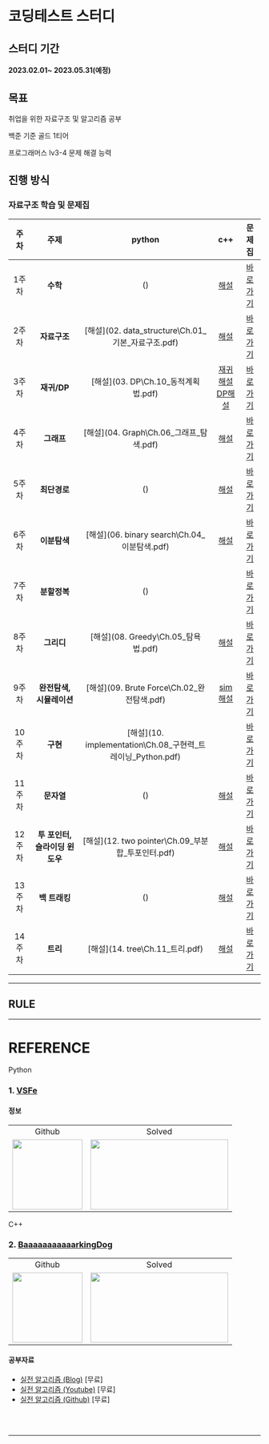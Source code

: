 # 코딩테스트 스터디

## 스터디 기간
#### 2023.02.01~ 2023.05.31(예정)

## 목표
취업을 위한 자료구조 및 알고리즘 공부

백준 기준 골드 1티어

프로그래머스 lv3-4 문제 해결 능력

## 진행 방식


### 자료구조 학습 및 문제집
|  주차 | 주제 | python  | c++ | 문제집 |
|:---:|:---:|:---:|:---:|:---:|
| 1주차 | **수학** |()|[해설](https://blog.encrypted.gg/983)|[바로가기](./01.%20Math)|
| 2주차 | **자료구조** |[해설](02. data_structure\Ch.01_기본_자료구조.pdf)|[해설](https://blog.encrypted.gg/727)|[바로가기](./02.%20data_structure)|
| 3주차 | **재귀/DP** |[해설](03. DP\Ch.10_동적계획법.pdf)|[재귀해설](https://blog.encrypted.gg/943)<br>[DP해설](https://blog.encrypted.gg/974)|[바로가기](./03.%20DP)|
| 4주차 | **그래프** |[해설](04. Graph\Ch.06_그래프_탐색.pdf)|[해설](https://blog.encrypted.gg/1016)|[바로가기](./04.%20graph)|
| 5주차 | **최단경로** |()|[해설](https://blog.encrypted.gg/1037)|[바로가기](./05.%20shortest%20path)|
| 6주차 | **이분탐색** |[해설](06. binary search\Ch.04_이분탐색.pdf)|[해설](https://blog.encrypted.gg/985)|[바로가기](./06.%20binary%20search)|
| 7주차 | **분할정복** |()||[바로가기](./07.%20divide%20and%20conquer)|
| 8주차 | **그리디** |[해설](08. Greedy\Ch.05_탐욕법.pdf)|[해설](https://blog.encrypted.gg/975)|[바로가기](./08.%20greedy)|
| 9주차 | **완전탐색, 시뮬레이션** |[해설](09. Brute Force\Ch.02_완전탐색.pdf)|[sim해설](https://blog.encrypted.gg/948)|[바로가기](./09.%20simulation)|
| 10주차 | **구현** |[해설](10. implementation\Ch.08_구현력_트레이닝_Python.pdf)||[바로가기](./10.%20implementation)|
| 11주차 | **문자열** |()|[해설](https://blog.encrypted.gg/857)|[바로가기](./11.string)|
| 12주차 | **투 포인터, 슬라이딩 윈도우** |[해설](12. two pointer\Ch.09_부분합_투포인터.pdf)|[해설](https://blog.encrypted.gg/1004)|[바로가기](./12.%20two%20pointer)|
| 13주차 | **백 트래킹** |()|[해설](https://blog.encrypted.gg/945)|[바로가기](./13.%20backtracking)|
| 14주차 | **트리**|[해설](14. tree\Ch.11_트리.pdf)|[해설](https://blog.encrypted.gg/1019)|[바로가기](./14.%20tree)|


---
## RULE


---
# REFERENCE
Python
### 1. [VSFe](https://github.com/VSFe)

#### 정보

<table>
    <td align="center">Github</td>
    <td align="center">Solved</td>
    <tr>
        <td height="140px"> <a href="https://github.com/VSFe"><img src="https://avatars.githubusercontent.com/u/4595546?s=460&v=4" width="140px" /></a> </td>
        <td height="140px"> <a href="https://solved.ac/klm03025"><img height="140px" width="275px" src="http://mazassumnida.wtf/api/v2/generate_badge?boj=klm03025" /></a> </td>
    </tr>
</table>


C++
### 2. [BaaaaaaaaaaarkingDog](https://github.com/encrypted-def)

<table>
    <td align="center">Github</td>
    <td align="center">Solved</td>
    <tr>
        <td height="140px"> <a href="https://github.com/encrypted-def"><img src="https://avatars.githubusercontent.com/u/20028331?s=460&u=93ce75536b9f5ab96a8bb99cbac4ccf2925dcc69&v=4" width="140px" /></a> </td>
        <td height="140px"> <a href="https://solved.ac/BaaaaaaaaaaarkingDog"><img height="140px" width="275px" src="http://mazassumnida.wtf/api/v2/generate_badge?boj=BaaaaaaaaaaarkingDog" /></a> </td>
    </tr>
</table>

#### 공부자료

 - [실전 알고리즘 (Blog)](https://blog.encrypted.gg/category/%EA%B0%95%EC%A2%8C/%EC%8B%A4%EC%A0%84%20%EC%95%8C%EA%B3%A0%EB%A6%AC%EC%A6%98) [무료]
 - [실전 알고리즘 (Youtube)](https://www.youtube.com/watch?v=LcOIobH7ues&list=PLtqbFd2VIQv4O6D6l9HcD732hdrnYb6CY) [무료]
 - [실전 알고리즘 (Github)](https://github.com/encrypted-def/basic-algo-lecture) [무료]

<br><br>
<hr>